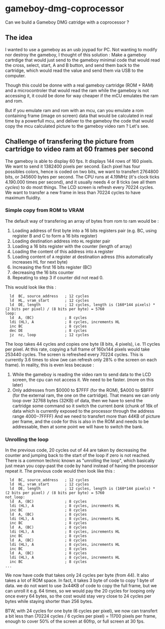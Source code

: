 # gameboy-dmg-coprocessor
Can we build a Gameboy DMG catridge with a coprocessor ?

## The idea

I wanted to use a gameboy as an usb joypad for PC. Not wanting to modify nor destroy the gameboy, I thought of this solution : Make a gameboy cartrdige that would just send to the gameboy minimal code that would read the cross, select, start, A and B button, and send them back to the cartridge, which would read the value and send them via USB to the computer.

Though this could be donne with a real gameboy cartridge (ROM + RAM) and a microcontroler that would read the ram while the gameboy is not accessing it, it could be done for way cheaper if the mCU emulates the ram and rom.

But if you emulate ram and rom with an mcu, can you emulate a rom containing frame (image on screen) data that would be calculated in real time by a powerfull mcu, and deliver to the gameboy the code that would copy the mcu calculated picture to the gameboy video ram ? Let's see.

## Challenge of transfering the picture from cartridge to video ram at 60 frames per second

The gameboy is able to display 60 fps. It displays 144 rows of 160 pixels. We want to send it 1382400 pixels per second. Each pixel has four possibles colors, hence is coded on two bits, we want to transfert 2764800 bits, or 345600 bytes per second.
The CPU runs at 4.19MHz (it's clock ticks 4.190.000 times per second), and it usually needs 4 or 8 ticks (we all them *cycles*) to do most things. The LCD screen is refresh every 70224 cycles. We want to transfer a new frame in less than 70224 cycles to have maximum fluidity.

### Simple copy from ROM to VRAM

The default way of transfering an array of bytes from rom to ram would be :
1. Loading address of first byte into a 16 bits registers pair (e.g. BC, using register B and C to form a 16 bits register)
1. Loading destination address into `HL` register pair
1. Loading a 16 bits register with the counter (length of array)
1. Loading the content of this address into `A` register
1. Loading content of `A` register at destination adress (this automatically increases HL for next byte)
1. Increasing the first 16 bits register (BC)
1. decreasing the 16 bits counter
1. Repeating to step 3 if counter did not read 0.

This would look like this :
```
  ld  BC, source_address   ; 12 cycles
  ld  HL, vram_start       ; 12 cycles
  ld  DE, length           ; 12 cycles, length is (160*144 pixels) * (2 bits per pixel) / (8 bits per byte) = 5760
loop:
  ld  A, (BC)              ; 8 cycles
  ldi (HL), A              ; 8 cycles, increments HL
  inc BC                   ; 8 cycles
  dec DE                   ; 8 cycles
  jz  nz, loop             ; 12 cycles
```
  The loop takes 44 cycles and copies one byte (8 bits, 4 pixels), i.e. 11 cycles per pixel. At this rate, copying a full frame of 160x144 pixels would take 253440 cycles. The screen is refreshed every 70224 cycles. This is currently 3.6 times to slow (we can refresh only 28% o the screen on each frame).
  In reality, this is even less because :
1. While the gameboy is reading the video ram to send data to the LCD screen, the cpu can not access it. We need to be faster. (more on this later)
1. Only addresses from $0000 to $7FFF (for the ROM), $A000 to $BFFF (for the external ram, the one on the cartridge). That means we can only loop over 32768 bytes (32KB) of data, then we have to send the cartridge some command so it switch the current *bank* (chunk of 16k of data which is currently exposed to the processor through the address range $4000-$7FFFF)  And we need to transfert more than 44KB of picture per frame, and the code for this is also in the ROM and needs to be addressable, then at some point we will have to switch the bank.

### Unrolling the loop

In the previous code, 20 cycles out of 44 are taken by decreasing the counter and jumping back to the start of the loop if zero is not reached. There is a common technic known as "unrolling the loop", which basically just mean you copy-past the code by hand instead of having the processor repeat it. The previous code would then look like this :
```
  ld  BC, source_address   ; 12 cycles
  ld  HL, vram_start       ; 12 cycles
  ld  DE, length           ; 12 cycles, length is (160*144 pixels) * (2 bits per pixel) / (8 bits per byte) = 5760
not_loop:
  ld  A, (BC)              ; 8 cycles
  ldi (HL), A              ; 8 cycles, increments HL
  inc BC                   ; 8 cycles
  ld  A, (BC)              ; 8 cycles
  ldi (HL), A              ; 8 cycles, increments HL
  inc BC                   ; 8 cycles
  ld  A, (BC)              ; 8 cycles
  ldi (HL), A              ; 8 cycles, increments HL
  inc BC                   ; 8 cycles
  ld  A, (BC)              ; 8 cycles
  ldi (HL), A              ; 8 cycles, increments HL
  inc BC                   ; 8 cycles
  ld  A, (BC)              ; 8 cycles
  ldi (HL), A              ; 8 cycles, increments HL
  inc BC                   ; 8 cycles
...
```
We now have code that takes only 24 cycles per byte (from 44). It also takes a lot of ROM space. In fact, it takes 3 byte of code to copy 1 byte of data. we do not want to use 3x44KB of code to copy the full frame, but we can unroll it e.g. 64 times, so we would pay the 20 cycles for looping only once every 64 bytes, so the cost would stay very close to 24 cycles per bytes while staying shorter than 256 bytes.

BTW, with 24 cycles for one byte (6 cycles per pixel), we now can transfert a bit less than (70224 cycles / 6 cycles per pixel) = 11700 pixels per frame, enough to cover 50% of the screen at 60frp, or full screen at 30 fps.
